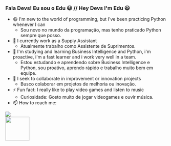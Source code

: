 ### Fala Devs! Eu sou o Edu 😃 // Hey Devs I'm Edu 😃

- 😃 I'm new to the world of programming, but I've been practicing Python whenever I can
  - Sou novo no mundo da programação, mas tenho praticado Python sempre que posso.
- 🔭 I currently work as a Supply Assistant
  - Atualmente trabalho como Assistente de Suprimentos.
- 🌱 I'm studying and learning Business Intelligence and Python, i'm proactive, i'm a fast learner and i work very well in a team.
  - Estou estudando e aprendendo sobre Business Intelligence e Python, sou proativo, aprendo rápido e trabalho muito bem em equipe.
- 👯 I seek to collaborate in improvement or innovation projects
  - Busco colaborar em projetos de melhoria ou inovação.
- ⚡ Fun fact: I really like to play video games and listen to music
  - Curiosidade: Gosto muito de jogar videogames e ouvir música.
- 📫 How to reach me: 
<div>
<a href="https://www.linkedin.com/in/eduardo-nt" target="_blank"><img loading="lazy" src="https://img.shields.io/badge/-LinkedIn-%230077B5?style=for-the-badge&logo=linkedin&logoColor=white" target="_blank"></a>  
</div>

<img height= 75 widght= 75 src="https://cdn.jsdelivr.net/gh/devicons/devicon/icons/python/python-original-wordmark.svg" />


